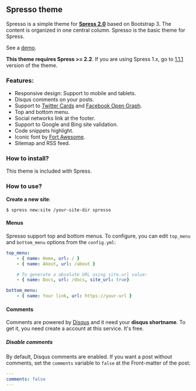 ## Spresso theme

Spresso is a simple theme for **[Spress 2.0](http://spress.yosymfony.com)**
based on Bootstrap 3. The content is organized in one central column.
Spresso is the basic theme for Spress.

See a [demo](http://yosymfony.github.io/Spress-example/).

**This theme requires Spress >= 2.2**. If you are using Spress 1.x, go to [1.1.1](https://github.com/yosymfony/Spress-theme-spresso/releases/tag/v1.1.1) version of the theme.

### Features:

* Responsive design: Support to mobile and tablets.
* Disqus comments on your posts.
* Support to [Twitter Cards](https://dev.twitter.com/docs/cards) and [Facebook Open Graph](https://developers.facebook.com/docs/opengraph/).
* Top and bottom menu.
* Social networks link at the footer.
* Support to Google and Bing site validation.
* Code snippets highlight.
* Iconic font by [Fort Awesome](http://fortawesome.github.io/Font-Awesome).
* Sitemap and RSS feed.

### How to install?

This theme is included with Spress.

### How to use?

**Create a new site**:

`$ spress new:site /your-site-dir spresso`

#### Menus

Spresso support top and bottom menus. To configure, you can edit
`top_menu` and `bottom_menu` options from the `config.yml`:

```yaml
top_menu:
    - { name: Home, url: / }
    - { name: About, url: /about }

    # To generate a absolute URL using site.url value:
    - { name: Docs, url: /docs, site_url: true}

bottom_menu:
    - { name: Your link, url: https://your-url }
```

#### Comments

Comments are powered by [Disqus](disqus.com) and it need your
**disqus shortname**. To get it, you need create a account at this service.
It's free.

##### Disable comments

By default, Disqus comments are enabled. If you want a post without comments, set
the `comments` variable to `false` at the Front-matter of the post:

```yaml
---
comments: false
---
```
